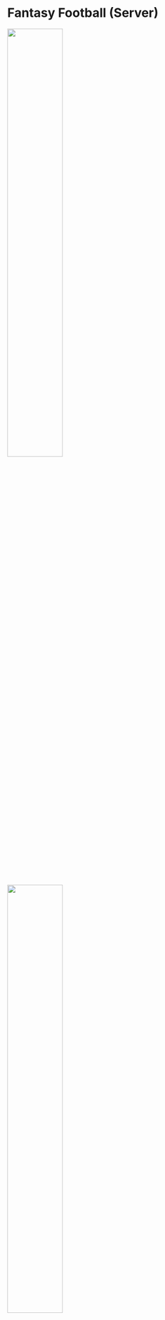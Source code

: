 # Fantasy Football (Server)

<img  src="https://chrisyou-backup-website.s3.amazonaws.com/assets/Fantasy_Football/FF-AWS-Diagram.png" width="50%"/>

<img  src="https://chrisyou-backup-website.s3.amazonaws.com/assets/Fantasy_Football/FF-Pipeline-Backend-EBS.png" width="50%"/>
